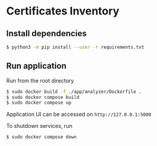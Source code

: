 # Certificates Inventory

## Install dependencies

```bash
$ python3 -m pip install --user -r requirements.txt
```

## Run application

Run from the root directory

```bash
$ sudo docker build -f ./app/analyzer/Dockerfile .
$ sudo docker compose build
$ sudo docker compose up
```

Application UI can be accessed on `http://127.0.0.1:5000`

To shutdown services, run

```bash
$ sudo docker compose down
```
